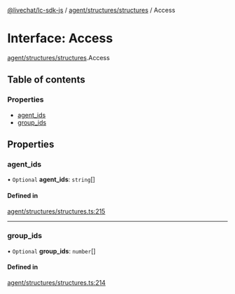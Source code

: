 [@livechat/lc-sdk-js](../README.md) / [agent/structures/structures](../modules/agent_structures_structures.md) / Access

# Interface: Access

[agent/structures/structures](../modules/agent_structures_structures.md).Access

## Table of contents

### Properties

- [agent\_ids](agent_structures_structures.Access.md#agent_ids)
- [group\_ids](agent_structures_structures.Access.md#group_ids)

## Properties

### agent\_ids

• `Optional` **agent\_ids**: `string`[]

#### Defined in

[agent/structures/structures.ts:215](https://github.com/livechat/lc-sdk-js/blob/c7b3817/src/agent/structures/structures.ts#L215)

___

### group\_ids

• `Optional` **group\_ids**: `number`[]

#### Defined in

[agent/structures/structures.ts:214](https://github.com/livechat/lc-sdk-js/blob/c7b3817/src/agent/structures/structures.ts#L214)
